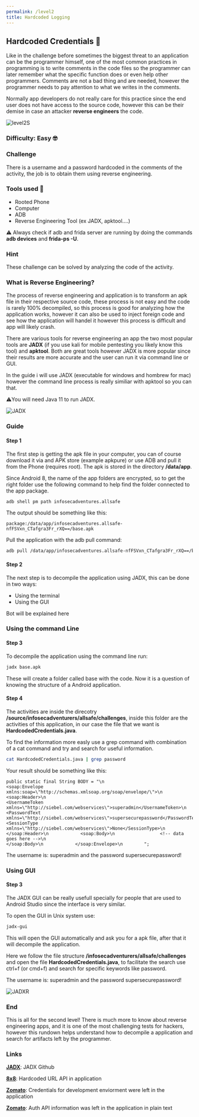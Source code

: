 ```yaml
---
permalink: /level2
title: Hardcoded Logging
---
```


## Hardcoded Credentials 📜

Like in the challenge before sometimes the biggest threat to an application can be the programmer himself,
one of the most common practices in programming is to write comments in the code files so the programmer can later remember 
what the specific function does or even help other programmers. Comments are not a bad thing and are needed, however 
the programmer needs to pay attention to what we writes in the comments.

Normally app developers do not really care for this practice since the end user does not have access to
the source code, however this can be their demise in case an attacker **reverse engineers** the code.

![level2S](./images/level2/level2.jpg "Screen")

### Difficulty: Easy 🤓

### Challenge
There is a username and a password hardcoded in the comments of the activity, the job is to obtain 
them using reverse engineering.

### Tools used 📱

- Rooted Phone
- Computer
- ADB
- Reverse Engineering Tool (ex JADX, apktool....)

⚠️ Always check if adb and frida server are running by doing the commands **adb devices** and **frida-ps -U**.

### Hint

These challenge can be solved by analyzing the code of the activity. 

### What is Reverse Engineering?

The process of reverse engineering and application is to transform an apk file in their respective source code,
these process is not easy and the code is rarely 100% decompiled, so this process is good for analyzing how the application
works, however it can also be used to inject foreign code and see how the application will handel it however this process
is difficult and app will likely crash.

There are various tools for reverse engineering an app the two most popular tools are **JADX** (if you use kali for mobile pentesting you likely know this tool)
and **apktool**. Both are great tools however JADX is more popular since their results are more accurate and the user can run it via command line or GUI.

In the guide i will use JADX (executable for windows and hombrew for mac) however the command line process is really similiar with apktool so you can that.

⚠️You will need Java 11 to run JADX.

![JADX](./images/level2/jadx-logo.png "jadx")

### Guide

#### Step 1

The first step is getting the apk file in your computer, you can of course download it via and APK store (example apkpure) or use
ADB and pull it from the Phone (requires root). The apk is stored in the directory **/data/app**.

Since Android 8, the name of the app folders are encrypted, so to get the right folder use the following command
to help find the folder connected to the app package.

```bash
adb shell pm path infosecadventures.allsafe
```

The output should be something like this:

```
package:/data/app/infosecadventures.allsafe-nfFSVxn_CTafgra3Fr_rXQ==/base.apk
```

Pull the application with the adb pull command:

```bash
adb pull /data/app/infosecadventures.allsafe-nfFSVxn_CTafgra3Fr_rXQ==/base.apk
```

#### Step 2

The next step is to decompile the application using JADX, this can be done in two ways:
- Using the terminal
- Using the GUI

Bot will be explained here

### Using the command Line

#### Step 3

To decompile the application using the command line run:

```bash
jadx base.apk
```

These will create a folder called base with the code. Now it is a question of knowing the structure of a Android application.

#### Step 4

The activities are inside the direcotry **/source/infosecadventurers/allsafe/challenges**, inside this folder are
the activities of this application, in our case the file that we want is **HardcodedCredentials.java**.

To find the information more easly use a grep command with combination of a cat command and try and search for useful information.

```bash
cat HardcodedCredentials.java | grep password
```

Your result should be something like this:

```
public static final String BODY = "\n            
<soap:Envelope xmlns:soap=\"http://schemas.xmlsoap.org/soap/envelope/\">\n           
<soap:Header>\n                 
<UsernameToken xmlns=\"http://siebel.com/webservices\">superadmin</UsernameToken>\n                
<PasswordText xmlns=\"http://siebel.com/webservices\">supersecurepassword</PasswordText>\n                
<SessionType xmlns=\"http://siebel.com/webservices\">None</SessionType>\n           
</soap:Header>\n            <soap:Body>\n                 <!-- data goes here -->\n            
</soap:Body>\n            </soap:Envelope>\n        ";
```

The username is: superadmin and the password supersecurepassword!


### Using GUI

#### Step 3
The JADX GUI can be really usefull specially for people that are used to Android Studio since the interface is
very similar.

To open the GUI in Unix system use:

```bash
jadx-gui
```

This will open the GUI automatically and ask you for a apk file, after that it will decompile the application.

Here we follow the file structure **/infosecadventurers/allsafe/challenges** and open the file **HardcodedCredentials.java**,
to facilitate the search use ctrl+f (or cmd+f) and search for specific keywords like password.

The username is: superadmin and the password supersecurepassword!

![JADXR](./images/level2/jadx.png "jadxR")

### End

This is all for the second level! There is much more to know about reverse engineering apps, and it is one of the most
challenging tests for hackers, however this rundown helps understand how to decompile a application and search for artifacts left by the programmer.

### Links
**[JADX]**: JADX Github

**[8x8]**: Hardcoded URL API in application

**[Zomato]**: Credentials for development enviorment were left in the application

**[Zomato]**: Auth API information was left in the application in plain text

<!--Links-->
[JADX]: <https://github.com/skylot/jadx>
[8x8]: <https://hackerone.com/reports/412772>
[Zomato]: <https://hackerone.com/reports/246995>
[8x8]: <https://hackerone.com/reports/412772>
[Reverb]: <https://hackerone.com/reports/351555>

